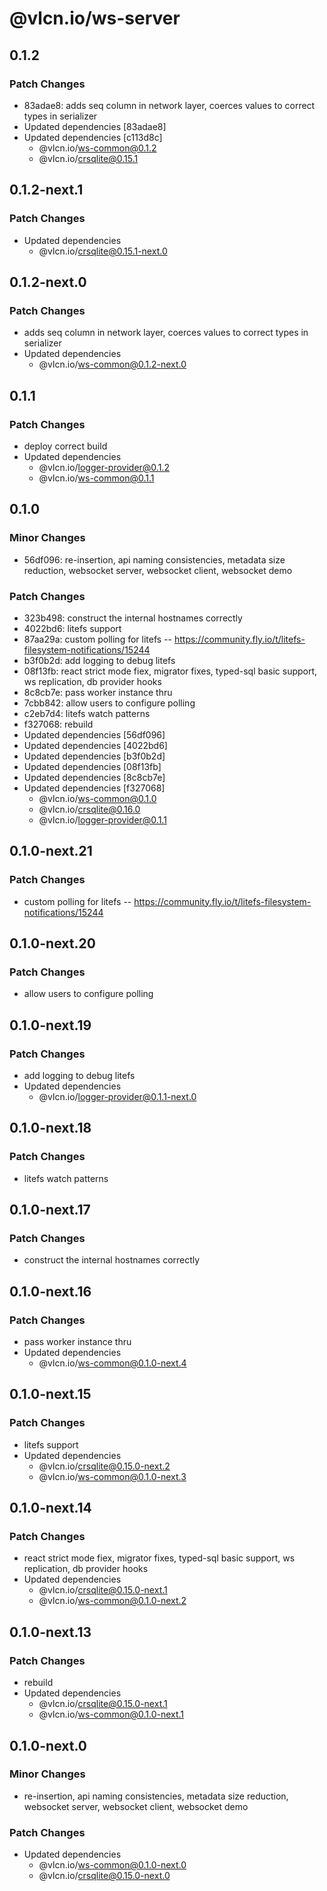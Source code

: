 # @vlcn.io/ws-server

## 0.1.2

### Patch Changes

- 83adae8: adds seq column in network layer, coerces values to correct types in serializer
- Updated dependencies [83adae8]
- Updated dependencies [c113d8c]
  - @vlcn.io/ws-common@0.1.2
  - @vlcn.io/crsqlite@0.15.1

## 0.1.2-next.1

### Patch Changes

- Updated dependencies
  - @vlcn.io/crsqlite@0.15.1-next.0

## 0.1.2-next.0

### Patch Changes

- adds seq column in network layer, coerces values to correct types in serializer
- Updated dependencies
  - @vlcn.io/ws-common@0.1.2-next.0

## 0.1.1

### Patch Changes

- deploy correct build
- Updated dependencies
  - @vlcn.io/logger-provider@0.1.2
  - @vlcn.io/ws-common@0.1.1

## 0.1.0

### Minor Changes

- 56df096: re-insertion, api naming consistencies, metadata size reduction, websocket server, websocket client, websocket demo

### Patch Changes

- 323b498: construct the internal hostnames correctly
- 4022bd6: litefs support
- 87aa29a: custom polling for litefs -- https://community.fly.io/t/litefs-filesystem-notifications/15244
- b3f0b2d: add logging to debug litefs
- 08f13fb: react strict mode fiex, migrator fixes, typed-sql basic support, ws replication, db provider hooks
- 8c8cb7e: pass worker instance thru
- 7cbb842: allow users to configure polling
- c2eb7d4: litefs watch patterns
- f327068: rebuild
- Updated dependencies [56df096]
- Updated dependencies [4022bd6]
- Updated dependencies [b3f0b2d]
- Updated dependencies [08f13fb]
- Updated dependencies [8c8cb7e]
- Updated dependencies [f327068]
  - @vlcn.io/ws-common@0.1.0
  - @vlcn.io/crsqlite@0.16.0
  - @vlcn.io/logger-provider@0.1.1

## 0.1.0-next.21

### Patch Changes

- custom polling for litefs -- https://community.fly.io/t/litefs-filesystem-notifications/15244

## 0.1.0-next.20

### Patch Changes

- allow users to configure polling

## 0.1.0-next.19

### Patch Changes

- add logging to debug litefs
- Updated dependencies
  - @vlcn.io/logger-provider@0.1.1-next.0

## 0.1.0-next.18

### Patch Changes

- litefs watch patterns

## 0.1.0-next.17

### Patch Changes

- construct the internal hostnames correctly

## 0.1.0-next.16

### Patch Changes

- pass worker instance thru
- Updated dependencies
  - @vlcn.io/ws-common@0.1.0-next.4

## 0.1.0-next.15

### Patch Changes

- litefs support
- Updated dependencies
  - @vlcn.io/crsqlite@0.15.0-next.2
  - @vlcn.io/ws-common@0.1.0-next.3

## 0.1.0-next.14

### Patch Changes

- react strict mode fiex, migrator fixes, typed-sql basic support, ws replication, db provider hooks
- Updated dependencies
  - @vlcn.io/crsqlite@0.15.0-next.1
  - @vlcn.io/ws-common@0.1.0-next.2

## 0.1.0-next.13

### Patch Changes

- rebuild
- Updated dependencies
  - @vlcn.io/crsqlite@0.15.0-next.1
  - @vlcn.io/ws-common@0.1.0-next.1

## 0.1.0-next.0

### Minor Changes

- re-insertion, api naming consistencies, metadata size reduction, websocket server, websocket client, websocket demo

### Patch Changes

- Updated dependencies
  - @vlcn.io/ws-common@0.1.0-next.0
  - @vlcn.io/crsqlite@0.15.0-next.0

